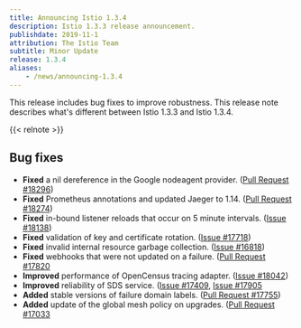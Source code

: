 ```yaml
---
title: Announcing Istio 1.3.4
description: Istio 1.3.3 release announcement.
publishdate: 2019-11-1
attribution: The Istio Team
subtitle: Minor Update
release: 1.3.4
aliases:
    - /news/announcing-1.3.4
---
```


This release includes bug fixes to improve robustness. This release note describes what's different between Istio 1.3.3 and Istio 1.3.4.

{{< relnote >}}

## Bug fixes
- **Fixed** a nil dereference in the Google nodeagent provider. ([Pull Request #18296](https://github.com/istio/istio/pull/18260))
- **Fixed** Prometheus annotations and updated Jaeger to 1.14. ([Pull Request #18274](https://github.com/istio/istio/pull/18274))
- **Fixed** in-bound listener reloads that occur on 5 minute intervals. ([Issue #18138](https://github.com/istio/istio/issues/18088))
- **Fixed** validation of key and certificate rotation. ([Issue #17718](https://github.com/istio/istio/issues/17718))
- **Fixed** invalid internal resource garbage collection. ([Issue #16818](https://github.com/istio/istio/issues/16818))
- **Fixed** webhooks that were not updated on a failure. ([Pull Request #17820](https://github.com/istio/istio/pull/17820)
- **Improved** performance of OpenCensus tracing adapter. ([Issue #18042](https://github.com/istio/istio/issues/18042))
- **Improved** reliability of SDS service. ([Issue #17409](https://github.com/istio/istio/issues/17409), [Issue #17905](https://github.com/istio/istio/issues/17905])
- **Added** stable versions of failure domain labels. ([Pull Request #17755](https://github.com/istio/istio/pull/17755))
- **Added** update of the global mesh policy on upgrades. ([Pull Request #17033](https://github.com/istio/istio/pull/17033)
